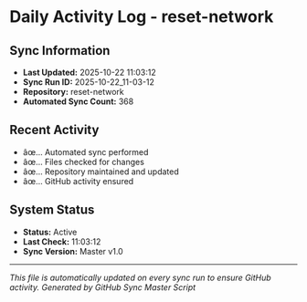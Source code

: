 ﻿# Daily Activity Log - reset-network

## Sync Information
- **Last Updated:** 2025-10-22 11:03:12
- **Sync Run ID:** 2025-10-22_11-03-12
- **Repository:** reset-network
- **Automated Sync Count:** 368

## Recent Activity
- âœ… Automated sync performed
- âœ… Files checked for changes
- âœ… Repository maintained and updated
- âœ… GitHub activity ensured

## System Status
- **Status:** Active
- **Last Check:** 11:03:12
- **Sync Version:** Master v1.0

---
*This file is automatically updated on every sync run to ensure GitHub activity.*
*Generated by GitHub Sync Master Script*
